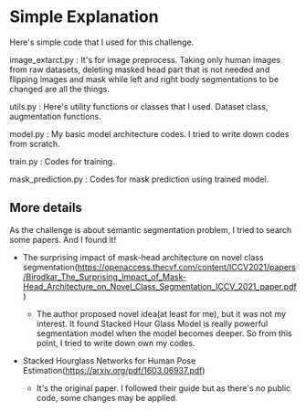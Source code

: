 # Simple Explanation
Here's simple code that I used for this challenge.

image_extarct.py : It's for image preprocess. Taking only human images from  raw datasets, deleting masked head part that is not needed and flipping images and mask while left and right body segmentations to be changed are all the things.

utils.py : Here's utility functions or classes that I used. Dataset class, augmentation functions.

model.py : My basic model architecture codes. I tried to write down codes from scratch.

train.py : Codes for training.

mask_prediction.py : Codes for mask prediction using trained model.


## More details
As the challenge is about semantic segmentation problem, I tried to search some papers. And I found it!

- The surprising impact of mask-head architecture on novel class segmentation(https://openaccess.thecvf.com/content/ICCV2021/papers/Birodkar_The_Surprising_Impact_of_Mask-Head_Architecture_on_Novel_Class_Segmentation_ICCV_2021_paper.pdf)
    - The author proposed novel idea(at least for me), but it was not my interest. It found Stacked Hour Glass Model is really powerful segmentation model when the model becomes deeper. So from this point, I tried to write down own my codes.

- Stacked Hourglass Networks for Human Pose Estimation(https://arxiv.org/pdf/1603.06937.pdf)
    - It's the original paper. I followed their guide but as there's no public code, some changes may be applied.
